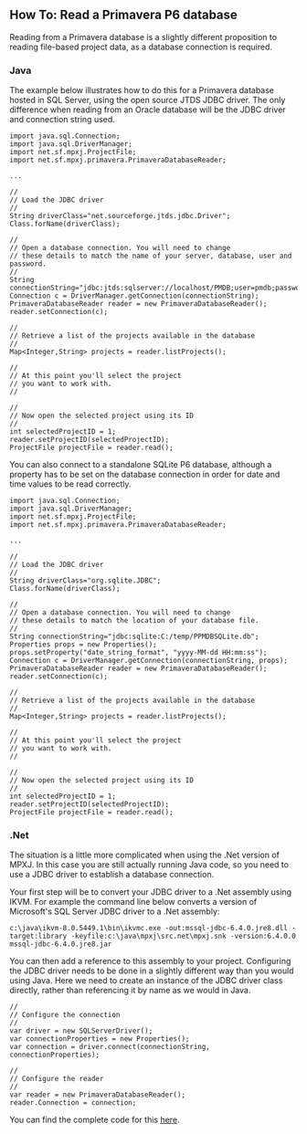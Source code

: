 ## How To: Read a Primavera P6 database
Reading from a Primavera database is a slightly different proposition
to reading file-based project data, as a database connection is required.

### Java 
The example below illustrates how to do this for a Primavera database
hosted in SQL Server, using the open source JTDS JDBC driver. 
The only difference when reading from an Oracle
database will be the JDBC driver and connection string used.

```
import java.sql.Connection;
import java.sql.DriverManager;
import net.sf.mpxj.ProjectFile;
import net.sf.mpxj.primavera.PrimaveraDatabaseReader;

...

//
// Load the JDBC driver
//
String driverClass="net.sourceforge.jtds.jdbc.Driver";
Class.forName(driverClass);

//
// Open a database connection. You will need to change
// these details to match the name of your server, database, user and password.
//
String connectionString="jdbc:jtds:sqlserver://localhost/PMDB;user=pmdb;password=pmdb";
Connection c = DriverManager.getConnection(connectionString);
PrimaveraDatabaseReader reader = new PrimaveraDatabaseReader();
reader.setConnection(c);

//
// Retrieve a list of the projects available in the database
//
Map<Integer,String> projects = reader.listProjects();

//
// At this point you'll select the project
// you want to work with.
//

//
// Now open the selected project using its ID
//
int selectedProjectID = 1;
reader.setProjectID(selectedProjectID);
ProjectFile projectFile = reader.read();
```

You can also connect to a standalone SQLite P6 database, although a 
property has to be set on the database connection in order for
date and time values to be read correctly.

```
import java.sql.Connection;
import java.sql.DriverManager;
import net.sf.mpxj.ProjectFile;
import net.sf.mpxj.primavera.PrimaveraDatabaseReader;

...

//
// Load the JDBC driver
//
String driverClass="org.sqlite.JDBC";
Class.forName(driverClass);

//
// Open a database connection. You will need to change
// these details to match the location of your database file.
//
String connectionString="jdbc:sqlite:C:/temp/PPMDBSQLite.db";
Properties props = new Properties();
props.setProperty("date_string_format", "yyyy-MM-dd HH:mm:ss");
Connection c = DriverManager.getConnection(connectionString, props);
PrimaveraDatabaseReader reader = new PrimaveraDatabaseReader();
reader.setConnection(c);

//
// Retrieve a list of the projects available in the database
//
Map<Integer,String> projects = reader.listProjects();

//
// At this point you'll select the project
// you want to work with.
//

//
// Now open the selected project using its ID
//
int selectedProjectID = 1;
reader.setProjectID(selectedProjectID);
ProjectFile projectFile = reader.read();
```

### .Net
The situation is a little more complicated when using the .Net version of MPXJ.
In this case you are still actually running Java code, so you need to use a JDBC
driver to establish a database connection.

Your first step will be to convert your JDBC driver to a .Net assembly using IKVM. For example
the command line below converts a version of Microsoft's SQL Server JDBC driver to a .Net
assembly:

```
c:\java\ikvm-8.0.5449.1\bin\ikvmc.exe -out:mssql-jdbc-6.4.0.jre8.dll -target:library -keyfile:c:\java\mpxj\src.net\mpxj.snk -version:6.4.0.0 mssql-jdbc-6.4.0.jre8.jar
```

You can then add a reference to this assembly to your project. Configuring the JDBC driver
needs to be done in a slightly different way than you would using Java. Here we need to
create an instance of the JDBC driver class directly, rather than referencing it by name as we would in Java.

```
//
// Configure the connection
//
var driver = new SQLServerDriver();
var connectionProperties = new Properties();
var connection = driver.connect(connectionString, connectionProperties);

//
// Configure the reader
//
var reader = new PrimaveraDatabaseReader();
reader.Connection = connection;

```

You can find the complete code for this [here](https://github.com/joniles/mpxj/blob/master/src.net/MpxjPrimaveraConvert/MpxjPrimaveraConvert.cs).
